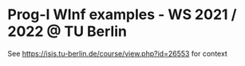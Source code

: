 # Prog-I WInf examples - WS 2021 / 2022 @ TU Berlin
See https://isis.tu-berlin.de/course/view.php?id=26553 for context
